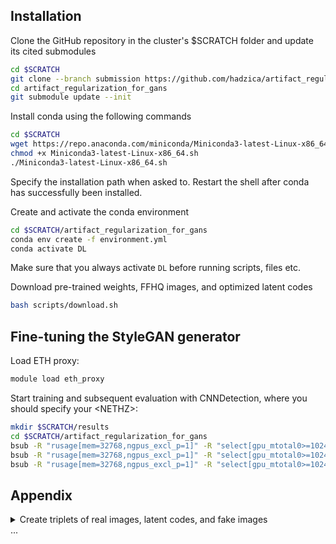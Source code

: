 ## Installation

Clone the GitHub repository in the cluster's $SCRATCH folder and update its cited submodules
```bash
cd $SCRATCH
git clone --branch submission https://github.com/hadzica/artifact_regularization_for_gans.git
cd artifact_regularization_for_gans
git submodule update --init
```

Install conda using the following commands
```bash
cd $SCRATCH
wget https://repo.anaconda.com/miniconda/Miniconda3-latest-Linux-x86_64.sh
chmod +x Miniconda3-latest-Linux-x86_64.sh
./Miniconda3-latest-Linux-x86_64.sh
```
Specify the installation path when asked to. Restart the shell after conda has successfully been installed.

Create and activate the conda environment
```bash
cd $SCRATCH/artifact_regularization_for_gans
conda env create -f environment.yml
conda activate DL
```
Make sure that you always activate `DL` before running scripts, files etc.

Download pre-trained weights, FFHQ images, and optimized latent codes
```bash
bash scripts/download.sh
```


## Fine-tuning the StyleGAN generator

Load ETH proxy:
```bash
module load eth_proxy
```

Start training and subsequent evaluation with CNNDetection, where you should specify your \<NETHZ\>:
```bash
mkdir $SCRATCH/results
cd $SCRATCH/artifact_regularization_for_gans
bsub -R "rusage[mem=32768,ngpus_excl_p=1]" -R "select[gpu_mtotal0>=10240]" -W 4:00 scripts/train_eval.sh 0 2 1e-6 10000 <NETHZ>
bsub -R "rusage[mem=32768,ngpus_excl_p=1]" -R "select[gpu_mtotal0>=10240]" -W 4:00 scripts/train_eval.sh 1e-3 2 1e-6 10000 <NETHZ>
bsub -R "rusage[mem=32768,ngpus_excl_p=1]" -R "select[gpu_mtotal0>=10240]" -W 4:00 scripts/train_eval.sh 3e-1 cos 1e-6 10000 <NETHZ>
```


## Appendix

<details><summary>Create triplets of real images, latent codes, and fake images</summary>
<p>

As described in the report, we compute the optimized latent codes of the in-domain GAN inversion prior to the actual fine-tuning of the StyleGAN generator. The following steps can be followed to reproduce the results that have been downloaded already in the previous step.

Download FFHQ data:
Download pre-trained weights and FFHQ data
```bash
cd $SCRATCH/artifact_regularization_for_gans
bash scripts/download_FFHQ.sh
```

Run *realZfake.sh* on the cluster:
```bash
bsub -R "rusage[mem=32768,ngpus_excl_p=1]" -W 120:00 scripts/realZfake.sh
```

After the job is finished, download the result files *lat\<X\>.p*, *fak\<X\>.p*, *los\<X\>.p*
```bash
scp  <nethz>@login.leonhard.ethz.ch:/cluster/scratch/<nethz>/artifact_regularization_for_gans/lat<X>.p /<localPath>/lat<X>.p
scp  <nethz>@login.leonhard.ethz.ch:/cluster/scratch/<nethz>/artifact_regularization_for_gans/fak<X>.p /<localPath>/fak<X>.p
scp  <nethz>@login.leonhard.ethz.ch:/cluster/scratch/<nethz>/artifact_regularization_for_gans/los<X>.p /<localPath>/los<X>.p
```
where you should replace \<nethz\>, \<X\> and \<localPath\>.

### Post-process the results

Convert the .p files into .png files containing real and fake images and .csv files containing latent codes with
```bash
TODO
```

</p>
</details>
...
